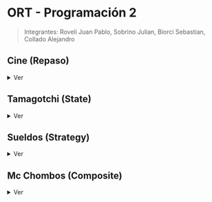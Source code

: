 # ORT - Programación 2

> Integrantes: Roveli Juan Pablo, Sobrino Julian, Biorci Sebastian, Collado Alejandro

## Cine (Repaso)

<details>
<summary>Ver</summary>

- [Diagrama de Clases - Draw.io](https://viewer.diagrams.net/?tags=%7B%7D&highlight=0000ff&edit=_blank&layers=1&nav=1&title=P2-TP1.drawio#Uhttps%3A%2F%2Fdrive.google.com%2Fuc%3Fid%3D148tapdAQrPDNU6n19LAEI0-jur1yhp4R%26export%3Ddownload)
- [Diagrama de secuencia - Lucid](https://lucid.app/lucidchart/ea7a4a13-df07-4bca-b864-5e671b0c3036/edit?viewport_loc=-384%2C-334%2C4993%2C2543%2CFDQc8L-t--qg&invitationId=inv_29ac7782-30e6-4208-a4ac-6febe4853e98)

![](/assets/repaso-clases.jpg)
![](/assets/repaso-secuencia.png)

</details>

## Tamagotchi (State)

<details>
<summary>Ver</summary>

- [Draw.io](/assets/state.drawio)

![](/assets/state-clases.png)
![](/assets/state-secuencia.png)

</details>

## Sueldos (Strategy)

<details>
<summary>Ver</summary>

- [Draw.io](/assets/strategy.drawio)

![](/assets/strategy-clases.png)
![](/assets/strategy-secuencia.png)

</details>

## Mc Chombos (Composite)

<details>
<summary>Ver</summary>

- [Draw.io](/assets/composite.drawio)

![](/assets/composite-diagrama-de-clases.png)

### Primera Parte

![](/assets/composite-1ra-parte.png)

### Segunda Parte

![](/assets/composite-2da-parte.png)

### Cuarta Parte

![](/assets/composite-4ta-parte.png)

### Bonus Track

![](/assets/composite-bonus-track.png)

</details>

